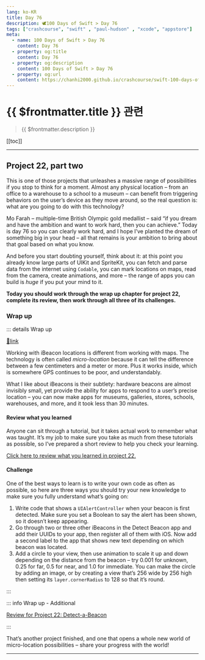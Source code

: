 ```yaml
---
lang: ko-KR
title: Day 76
description: 🕊️100 Days of Swift > Day 76
tags: ["crashcourse", "swift" , "paul-hudson" , "xcode", "appstore"]
meta:
  - name: 100 Days of Swift > Day 76
    content: Day 76
  - property: og:title
    content: Day 76
  - property: og:description
    content: 100 Days of Swift > Day 76
  - property: og:url
    content: https://chanhi2000.github.io/crashcourse/swift-100-days-of-swift/76.html
---
```


# {{ $frontmatter.title }} 관련

> {{ $frontmatter.description }}

[[toc]]

---

## Project 22, part two

This is one of those projects that unleashes a massive range of possibilities if you stop to think for a moment. Almost any physical location – from an office to a warehouse to a school to a museum – can benefit from triggering behaviors on the user’s device as they move around, so the real question is: what are you going to do with this technology?

Mo Farah – multiple-time British Olympic gold medallist – said “if you dream and have the ambition and want to work hard, then you can achieve.” Today is day 76 so you can clearly work hard, and I hope I’ve planted the dream of something big in your head – all that remains is your ambition to bring about that goal based on what you know.

And before you start doubting yourself, think about it: at this point you already know large parts of UIKit and SpriteKit, you can fetch and parse data from the internet using `Codable`, you can mark locations on maps, read from the camera, create animations, and more – the range of apps you can build is _huge_ if you put your mind to it.

__Today you should work through the wrap up chapter for project 22, complete its review, then work through all three of its challenges.__

### Wrap up

::: details Wrap up

[📎link](https://www.hackingwithswift.com/read/22/4/wrap-up)

<YouTube id="RJXC2wv8vQQ" />

Working with iBeacon locations is different from working with maps. The technology is often called _micro-location_ because it can tell the difference between a few centimeters and a meter or more. Plus it works inside, which is somewhere GPS continues to be poor, and understandably.

What I like about iBeacons is their subtlety: hardware beacons are almost invisibly small, yet provide the ability for apps to respond to a user’s precise location – you can now make apps for museums, galleries, stores, schools, warehouses, and more, and it took less than 30 minutes.

#### Review what you learned

Anyone can sit through a tutorial, but it takes actual work to remember what was taught. It’s my job to make sure you take as much from these tutorials as possible, so I’ve prepared a short review to help you check your learning.

[Click here to review what you learned in project 22.][project-22-detect-a-beacon]

#### Challenge

One of the best ways to learn is to write your own code as often as possible, so here are three ways you should try your new knowledge to make sure you fully understand what’s going on:

1. Write code that shows a `UIAlertController` when your beacon is first detected. Make sure you set a Boolean to say the alert has been shown, so it doesn’t keep appearing.
2. Go through two or three other iBeacons in the Detect Beacon app and add their UUIDs to your app, then register all of them with iOS. Now add a second label to the app that shows new text depending on which beacon was located.
3. Add a circle to your view, then use animation to scale it up and down depending on the distance from the beacon – try 0.001 for unknown, 0.25 for far, 0.5 for near, and 1.0 for immediate. You can make the circle by adding an image, or by creating a view that’s 256 wide by 256 high then setting its `layer.cornerRadius` to 128 so that it’s round.

:::

::: info Wrap up - Additional

[Review for Project 22: Detect-a-Beacon][project-22-detect-a-beacon]

:::

That’s another project finished, and one that opens a whole new world of micro-location possibilities – share your progress with the world!

---

<TagLinks />

[project-22-detect-a-beacon]: https://www.hackingwithswift.com/review/hws/project-22-detect-a-beacon
